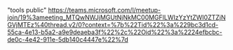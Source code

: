 "tools public" 
https://teams.microsoft.com/l/meetup-join/19%3ameeting_MTQwNWJjMGUtNjNkMC00MGFlLWIzYzYtZWI0ZTZjNGVjMTEz%40thread.v2/0?context=%7b%22Tid%22%3a%229bc3d1cd-55ca-4e13-b5a2-a9e9deaeba3f%22%2c%22Oid%22%3a%2224efbcbc-de0c-4e42-911e-5db140c4447e%22%7d
